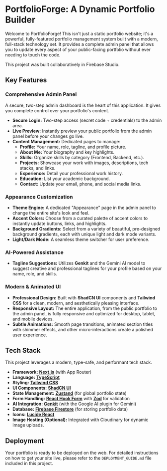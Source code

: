# PortfolioForge: A Dynamic Portfolio Builder

Welcome to PortfolioForge! This isn't just a static portfolio website; it's a powerful, fully-featured portfolio management system built with a modern, full-stack technology set. It provides a complete admin panel that allows you to update every aspect of your public-facing portfolio without ever needing to touch the code.

This project was built collaboratively in Firebase Studio.

## Key Features

### Comprehensive Admin Panel
A secure, two-step admin dashboard is the heart of this application. It gives you complete control over your portfolio's content.
- **Secure Login:** Two-step access (secret code + credentials) to the admin area.
- **Live Preview:** Instantly preview your public portfolio from the admin panel before your changes go live.
- **Content Management:** Dedicated pages to manage:
    - **Profile:** Your name, role, tagline, and profile picture.
    - **About Me:** Your biography and key highlights.
    - **Skills:** Organize skills by category (Frontend, Backend, etc.).
    - **Projects:** Showcase your work with images, descriptions, tech stacks, and links.
    - **Experience:** Detail your professional work history.
    - **Education:** List your academic background.
    - **Contact:** Update your email, phone, and social media links.

### Appearance Customization
- **Theme Engine:** A dedicated "Appearance" page in the admin panel to change the entire site's look and feel.
- **Accent Colors:** Choose from a curated palette of accent colors to instantly update buttons, links, and highlights.
- **Background Gradients:** Select from a variety of beautiful, pre-designed background gradients, each with unique light and dark mode variants.
- **Light/Dark Mode:** A seamless theme switcher for user preference.

### AI-Powered Assistance
- **Tagline Suggestions:** Utilizes **Genkit** and the Gemini AI model to suggest creative and professional taglines for your profile based on your name, role, and skills.

### Modern & Animated UI
- **Professional Design:** Built with **ShadCN UI** components and **Tailwind CSS** for a clean, modern, and aesthetically pleasing interface.
- **Responsive Layout:** The entire application, from the public portfolio to the admin panel, is fully responsive and optimized for desktop, tablet, and mobile devices.
- **Subtle Animations:** Smooth page transitions, animated section titles with shimmer effects, and other micro-interactions create a polished user experience.

## Tech Stack

This project leverages a modern, type-safe, and performant tech stack.

- **Framework:** [**Next.js**](https://nextjs.org/) (with App Router)
- **Language:** [**TypeScript**](https://www.typescriptlang.org/)
- **Styling:** [**Tailwind CSS**](https://tailwindcss.com/)
- **UI Components:** [**ShadCN UI**](https://ui.shadcn.com/)
- **State Management:** [**Zustand**](https://zustand-demo.pmnd.rs/) (for global portfolio state)
- **Form Handling:** [**React Hook Form**](https://react-hook-form.com/) with [**Zod**](https://zod.dev/) for validation
- **AI Integration:** [**Genkit**](https://firebase.google.com/docs/genkit) (with the Google AI plugin for Gemini)
- **Database:** [**Firebase Firestore**](https://firebase.google.com/docs/firestore) (for storing portfolio data)
- **Icons:** [**Lucide React**](https://lucide.dev/)
- **Image Hosting (Optional):** Integrated with Cloudinary for dynamic image uploads.

## Deployment

Your portfolio is ready to be deployed on the web. For detailed instructions on how to get your site live, please refer to the `DEPLOYMENT_GUIDE.md` file included in this project.
